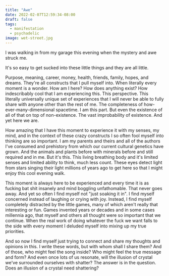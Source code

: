 ```yaml
---
title: "Awe"
date: 2022-02-07T12:59:34-08:00
draft: false
tags:
  - manifestation
  - psychadelic
image: wet-street.jpg
---
```


I was walking in from my garage this evening when the mystery and awe struck me.

It's so easy to get sucked into these little things and they are all little.

Purpose, meaning, career, money, health, friends, family, hopes, and dreams. They're all constructs that I pull myself into. When literally every moment is a wonder. How am I here? How does anything exist? How indescribably cool that I am experiencing this. This perspective. This literally universally unique set of experiences that I will never be able to fully share with anyone other than the rest of me. The completeness of how-ever-many-dimensional spacetime. I am this part. But even the existence of all of that on top of non-existence. The vast improbability of existence. And yet here we are.

How amazing that I have this moment to experience it with my senses, my mind, and in the context of these crazy constructs I so often fool myself into thinking are so important. I am my parents and theirs and all of the authors I've consumed and prehistory from which our current cultural genetics have grown. And the animals and plants before with minerals before and still required and in me. But it's this. This living breathing body and it's limited senses and limited ability to think, much less count. These eyes detect light from stars singing their light millions of years ago to get here so that I might enjoy this cool evening walk.

This moment is always here to be experienced and every time it is as fucking bat shit insanely and mind boggling unfathomable. That never goes away. And yet so often I find myself not "just soaking it in". I find myself concerned instead of laughing or crying with joy. Instead, I find myself completely distracted by the little games, many of which aren't really that interesting or fun. Games invented years or decades and in some cases millennia ago, that myself and others all thought were so important that we continue. When the real work of doing whatever the fuck we want falls to the side with every moment I deluded myself into mixing up my true priorities.

And so now I find myself just trying to connect and share my thoughts and opinions in this. I write these words, but with whom shall I share them?
And of those, who might feel the song inside? Who might feel the true message and form? And even once lots of us resonate, will the illusion of crystal we've surrounded ourselves with shatter? The answer is in the question. Does an illusion of a crystal need shattering?

